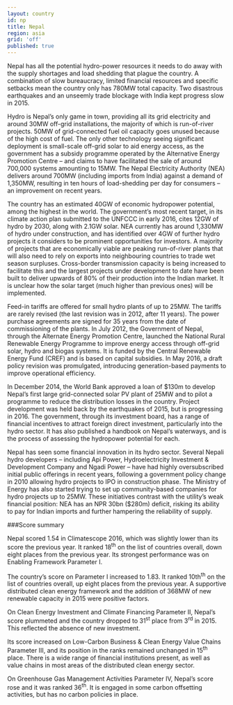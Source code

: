 ```yaml
---
layout: country
id: np
title: Nepal
region: asia
grid: 'off'
published: true
---
```

Nepal has all the potential hydro-power resources it needs to do away with the supply shortages and load shedding that plague the country. A combination of slow bureaucracy, limited financial resources and specific setbacks mean the country only has 780MW total capacity. Two disastrous earthquakes and an unseemly trade blockage with India kept progress slow in 2015.

Hydro is Nepal’s only game in town, providing all its grid electricity and around 30MW off-grid installations, the majority of which is run-of-river projects. 50MW of grid-connected fuel oil capacity goes unused because of the high cost of fuel. The only other technology seeing significant deployment is small-scale off-grid solar to aid energy access, as the government has a subsidy programme operated by the Alternative Energy Promotion Centre – and claims to have facilitated the sale of around 700,000 systems amounting to 15MW.
The Nepal Electricity Authority (NEA) delivers around 700MW (including imports from India) against a demand of 1,350MW, resulting in ten hours of load-shedding per day for consumers – an improvement on recent years.

The country has an estimated 40GW of economic hydropower potential, among the highest in the world. The government’s most recent target, in its climate action plan submitted to the UNFCCC in early 2016, cites 12GW of hydro by 2030, along with 2.1GW solar.
NEA currently has around 1,330MW of hydro under construction, and has identified over 4GW of further hydro projects it considers to be prominent opportunities for investors. A majority of projects that are economically viable are peaking run-of-river plants that will also need to rely on exports into neighbouring countries to trade wet season surpluses. Cross-border transmission capacity is being increased to facilitate this and the largest projects under development to date have been built to deliver upwards of 80% of their production into the Indian market. It is unclear how the solar target (much higher than previous ones) will be implemented.

Feed-in tariffs are offered for small hydro plants of up to 25MW. The tariffs are rarely revised (the last revision was in 2012, after 11 years). The power purchase agreements are signed for 35 years from the date of commissioning of the plants.
In July 2012, the Government of Nepal, through the Alternate Energy Promotion Centre, launched the National Rural Renewable Energy Programme to improve energy access through off-grid solar, hydro and biogas systems. It is funded by the Central Renewable Energy Fund (CREF) and is based on capital subsidies. In May 2016, a draft policy revision was promulgated, introducing generation-based payments to improve operational efficiency.

In December 2014, the World Bank approved a loan of $130m to develop Nepal’s first large grid-connected solar PV plant of 25MW and to pilot a programme to reduce the distribution losses in the country. Project development was held back by the earthquakes of 2015, but is progressing in 2016.
The government, through its investment board, has a range of financial incentives to attract foreign direct investment, particularly into the hydro sector. It has also published a handbook on Nepal’s waterways, and is the process of assessing the hydropower potential for each.

Nepal has seen some financial innovation in its hydro sector. Several Nepali hydro developers – including Api Power, Hydroelectricity Investment & Development Company and Ngadi Power – have had highly oversubscribed initial public offerings in recent years, following a government policy change in 2010 allowing hydro projects to IPO in construction phase. The Ministry of Energy has also started trying to set up community-based companies for hydro projects up to 25MW. These initiatives contrast with the utility’s weak financial position: NEA has an NPR 30bn ($280m) deficit, risking its ability to pay for Indian imports and further hampering the reliability of supply.


###Score summary

Nepal scored 1.54 in Climatescope 2016, which was slightly lower than its score the previous year. It ranked 18<sup>th</sup> on the list of countries overall, down eight places from the previous year. Its strongest performance was on Enabling Framework Parameter I.

The country’s score on Parameter I increased to 1.83. It ranked 10th<sup>th</sup> on the list of countries overall, up eight places from the previous year. A supportive distributed clean energy framework and the addition of 368MW of new renewable capacity in 2015 were positive factors.

On Clean Energy Investment and Climate Financing Parameter II, Nepal’s score plummeted and the country dropped to 31<sup>st</sup> place from 3<sup>rd</sup> in 2015. This reflected the absence of new investment.

Its score increased on Low-Carbon Business & Clean Energy Value Chains Parameter III, and its position in the ranks remained unchanged in 15<sup>th</sup> place. There is a wide range of financial institutions present, as well as value chains in most areas of the distributed clean energy sector.

On Greenhouse Gas Management Activities Parameter IV, Nepal’s score rose and it was ranked 36<sup>th</sup>. It is engaged in some carbon offsetting activities, but has no carbon policies in place.
